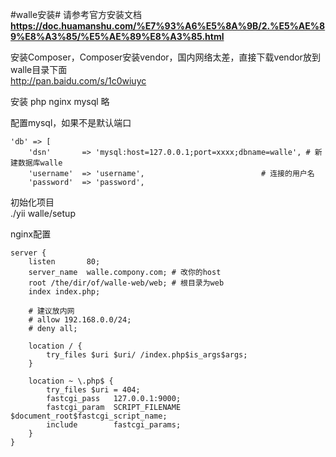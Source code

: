 #walle安装#
请参考官方安装文档  
**https://doc.huamanshu.com/%E7%93%A6%E5%8A%9B/2.%E5%AE%89%E8%A3%85/%E5%AE%89%E8%A3%85.html**

安装Composer，Composer安装vendor，国内网络太差，直接下载vendor放到walle目录下面  
http://pan.baidu.com/s/1c0wiuyc

安装 php nginx mysql 略

配置mysql，如果不是默认端口  
```
'db' => [
    'dsn'       => 'mysql:host=127.0.0.1;port=xxxx;dbname=walle', # 新建数据库walle
    'username'  => 'username',                          # 连接的用户名
    'password'  => 'password',  
```
初始化项目  
./yii walle/setup  

nginx配置
```
server {
    listen       80;
    server_name  walle.compony.com; # 改你的host
    root /the/dir/of/walle-web/web; # 根目录为web
    index index.php;

    # 建议放内网
    # allow 192.168.0.0/24;
    # deny all;

    location / {
        try_files $uri $uri/ /index.php$is_args$args;
    }

    location ~ \.php$ {
        try_files $uri = 404;
        fastcgi_pass   127.0.0.1:9000;
        fastcgi_param  SCRIPT_FILENAME  $document_root$fastcgi_script_name;
        include        fastcgi_params;
    }
}
```
